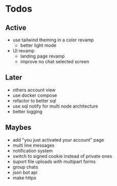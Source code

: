 # Todos

## Active

- use tailwind theming in a color revamp
  - better light mode
- UI revamp
  - landing page revamp
  - improve no chat selected screen

## Later

- others account view
- use docker compose
- refactor to better sql
- use sql notify for multi node architecture
- better logging

## Maybes

- add "you just activated your account" page
- multi line messages
- notification system
- switch to signed cookie instead of private ones
- suport file uploads with multipart forms
- group chats
- json bot api
- make https
